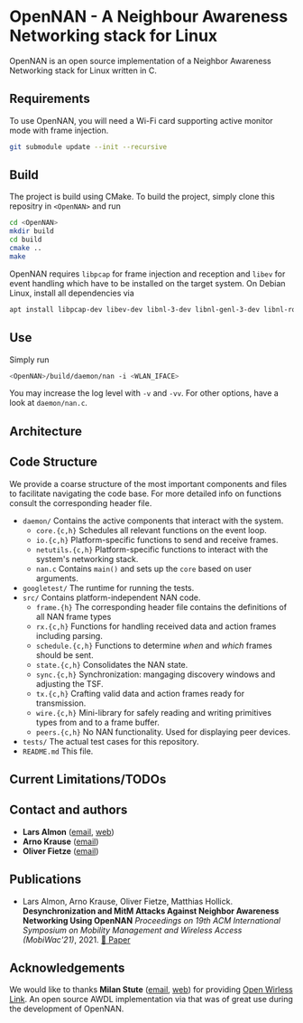 # OpenNAN - A Neighbour Awareness Networking stack for Linux

OpenNAN is an open source implementation of a Neighbor Awareness Networking stack for Linux written in C.


## Requirements

To use OpenNAN, you will need a Wi-Fi card supporting active monitor mode with frame injection.

```sh
git submodule update --init --recursive
```

## Build

The project is build using CMake. To build the project, simply clone this repositry in `<OpenNAN>` and run
```sh
cd <OpenNAN>
mkdir build
cd build
cmake ..
make
```

OpenNAN requires `libpcap` for frame injection and reception and `libev` for event handling which have to be installed on the target system.
On Debian Linux, install all dependencies via
```sh
apt install libpcap-dev libev-dev libnl-3-dev libnl-genl-3-dev libnl-route-3-dev
```


## Use

Simply run

```sh
<OpenNAN>/build/daemon/nan -i <WLAN_IFACE>
```

You may increase the log level with `-v` and `-vv`. For other options, have a look at `daemon/nan.c`.

## Architecture



## Code Structure

We provide a coarse structure of the most important components and files to facilitate navigating the code base.
For more detailed info on functions consult the corresponding header file.

* `daemon/` Contains the active components that interact with the system.
  * `core.{c,h}` Schedules all relevant functions on the event loop.
  * `io.{c,h}` Platform-specific functions to send and receive frames.
  * `netutils.{c,h}`  Platform-specific functions to interact with the system's networking stack.
  * `nan.c` Contains `main()` and sets up the `core` based on user arguments.
* `googletest/` The runtime for running the tests.
* `src/` Contains platform-independent NAN code.
  * `frame.{h}` The corresponding header file contains the definitions of all NAN frame types
  * `rx.{c,h}` Functions for handling received data and action frames including parsing.
  * `schedule.{c,h}` Functions to determine *when* and *which* frames should be sent.
  * `state.{c,h}` Consolidates the NAN state.
  * `sync.{c,h}` Synchronization: mangaging discovery windows and adjusting the TSF.
  * `tx.{c,h}` Crafting valid data and action frames ready for transmission.
  * `wire.{c,h}` Mini-library for safely reading and writing primitives types from and to a frame buffer.
  * `peers.{c,h}` No NAN functionality. Used for displaying peer devices. 
* `tests/` The actual test cases for this repository.
* `README.md` This file.


## Current Limitations/TODOs

## Contact and authors

- **Lars Almon** ([email](mailto:lalmon@seemoo.tu-darmstadt.de), [web](https://seemoo.de/lalmon))
- **Arno Krause** ([email](mailto:akrause@seemoo.tu-darmstadt.de))
- **Oliver Fietze** ([email](mailto:ofietze@seemoo.tu-darmstadt.de))

## Publications
- Lars Almon, Arno Krause, Oliver Fietze, Matthias Hollick. **Desynchronization and MitM Attacks Against Neighbor Awareness Networking Using OpenNAN** _Proceedings on 19th ACM International Symposium on Mobility Management and Wireless Access (MobiWac'21)_, 2021. [📄 Paper](https://dl.acm.org/doi/abs/10.1145/3479241.3486689)

## Acknowledgements
We would like to thanks **Milan Stute** ([email](mailto:mstute@seemoo.tu-darmstadt.de), [web](https://seemoo.de/mstute))
for providing [Open Wirless Link](https://owlink.org/). An open source AWDL implementation via that was of great use during the development of OpenNAN.
